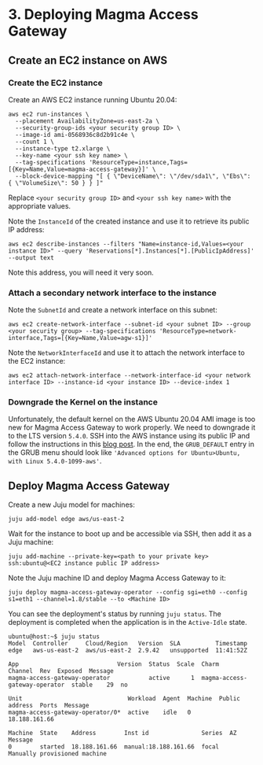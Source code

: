 # 3. Deploying Magma Access Gateway

## Create an EC2 instance on AWS

### Create the EC2 instance

Create an AWS EC2 instance running Ubuntu 20.04:

```console
aws ec2 run-instances \
  --placement AvailabilityZone=us-east-2a \
  --security-group-ids <your security group ID> \
  --image-id ami-0568936c8d2b91c4e \
  --count 1 \
  --instance-type t2.xlarge \
  --key-name <your ssh key name> \
  --tag-specifications 'ResourceType=instance,Tags=[{Key=Name,Value=magma-access-gateway}]' \
  --block-device-mapping "[ { \"DeviceName\": \"/dev/sda1\", \"Ebs\": { \"VolumeSize\": 50 } } ]"
```

Replace `<your security group ID>` and `<your ssh key name>` with the appropriate values.

Note the `InstanceId` of the created instance and use it to retrieve its public IP address:

```console
aws ec2 describe-instances --filters "Name=instance-id,Values=<your instance ID>" --query 'Reservations[*].Instances[*].[PublicIpAddress]' --output text
```

Note this address, you will need it very soon.

### Attach a secondary network interface to the instance

Note the `SubnetId` and create a network interface on this subnet:

```console
aws ec2 create-network-interface --subnet-id <your subnet ID> --group <your security group> --tag-specifications 'ResourceType=network-interface,Tags=[{Key=Name,Value=agw-s1}]'
```

Note the `NetworkInterfaceId` and use it to attach the network interface to the EC2 instance:

```console
aws ec2 attach-network-interface --network-interface-id <your network interface ID> --instance-id <your instance ID> --device-index 1
```

### Downgrade the Kernel on the instance

Unfortunately, the default kernel on the AWS Ubuntu 20.04 AMI image is too new for Magma Access Gateway to work properly. We need to downgrade it to the LTS version `5.4.0`. SSH into the AWS instance using its public IP and follow the instructions in this [blog post](https://discourse.ubuntu.com/t/how-to-downgrade-the-kernel-on-ubuntu-20-04-to-the-5-4-lts-version/26459). In the end, the `GRUB_DEFAULT` entry in the GRUB menu should look like `'Advanced options for Ubuntu>Ubuntu, with Linux 5.4.0-1099-aws'`.

## Deploy Magma Access Gateway

Create a new Juju model for machines:

```console
juju add-model edge aws/us-east-2
```

Wait for the instance to boot up and be accessible via SSH, then add it as a Juju machine:

```console
juju add-machine --private-key=<path to your private key> ssh:ubuntu@<EC2 instance public IP address>
```

Note the Juju machine ID and deploy Magma Access Gateway to it:

```console
juju deploy magma-access-gateway-operator --config sgi=eth0 --config s1=eth1 --channel=1.8/stable --to <Machine ID>
```

You can see the deployment's status by running `juju status`. The deployment is completed when the application is in the `Active-Idle` state.

```console
ubuntu@host:~$ juju status
Model  Controller     Cloud/Region   Version  SLA          Timestamp
edge   aws-us-east-2  aws/us-east-2  2.9.42   unsupported  11:41:52Z

App                            Version  Status  Scale  Charm                          Channel  Rev  Exposed  Message
magma-access-gateway-operator           active      1  magma-access-gateway-operator  stable    29  no

Unit                              Workload  Agent  Machine  Public address  Ports  Message
magma-access-gateway-operator/0*  active    idle   0        18.188.161.66

Machine  State    Address        Inst id               Series  AZ  Message
0        started  18.188.161.66  manual:18.188.161.66  focal       Manually provisioned machine
```
